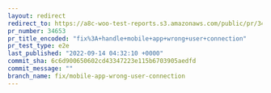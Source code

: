 ```yaml
---
layout: redirect
redirect_to: https://a8c-woo-test-reports.s3.amazonaws.com/public/pr/34653/e2e/index.html
pr_number: 34653
pr_title_encoded: "fix%3A+handle+mobile+app+wrong+user+connection"
pr_test_type: e2e
last_published: "2022-09-14 04:32:10 +0000"
commit_sha: 6c6d900650602cd43347223e115b6703905aedfd
commit_message: ""
branch_name: fix/mobile-app-wrong-user-connection
---
```

